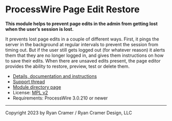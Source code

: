 # ProcessWire Page Edit Restore

**This module helps to prevent page edits in the admin from getting lost when 
the user’s session is lost.** 

It prevents lost page edits in a couple of different ways. First, it pings the 
server in the background at regular intervals to prevent the session from 
timing out. But if the user still gets logged out (for whatever reason) it 
alerts them that they are no longer logged in, and gives them instructions 
on how to save their edits. When there are unsaved edits present, the page 
editor provides the ability to restore, preview, test or delete them. 

- [Details, documentation and instructions](https://processwire.com/blog/posts/page-edit-restore-module/)
- [Support thread](https://processwire.com/talk/topic/28494-page-edit-restore-module/)
- [Module directory page](https://processwire.com/modules/page-edit-restore/)
- License: [MPL v2](https://www.mozilla.org/en-US/MPL/2.0/)
- Requirements: ProcessWire 3.0.210 or newer
 
---
Copyright 2023 by Ryan Cramer / Ryan Cramer Design, LLC